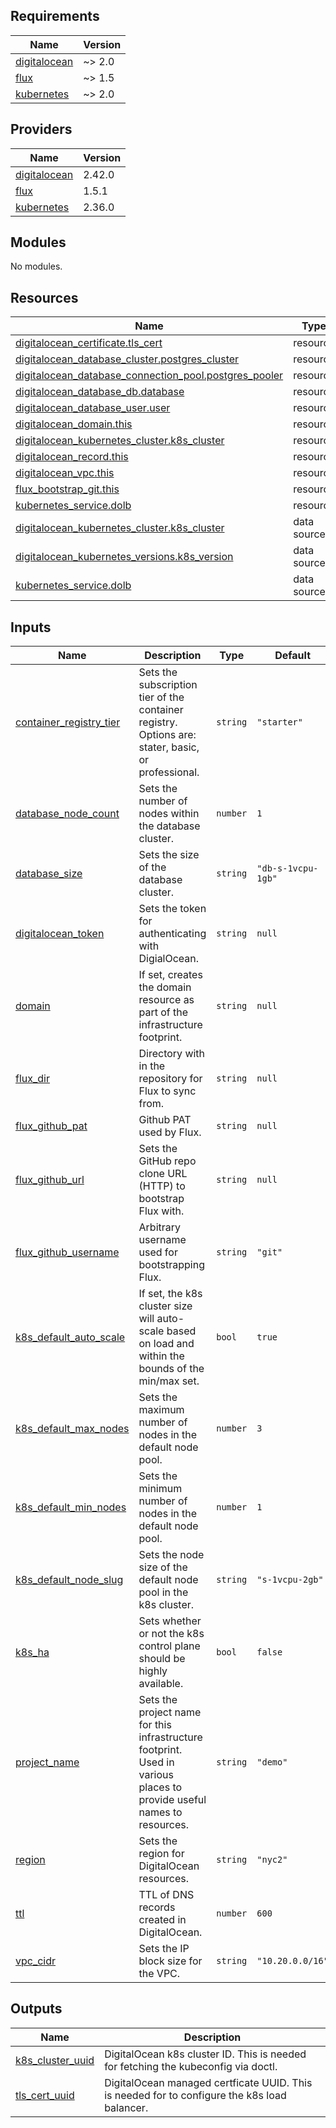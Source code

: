<!-- BEGIN_TF_DOCS -->
## Requirements

| Name | Version |
|------|---------|
| <a name="requirement_digitalocean"></a> [digitalocean](#requirement\_digitalocean) | ~> 2.0 |
| <a name="requirement_flux"></a> [flux](#requirement\_flux) | ~> 1.5 |
| <a name="requirement_kubernetes"></a> [kubernetes](#requirement\_kubernetes) | ~> 2.0 |

## Providers

| Name | Version |
|------|---------|
| <a name="provider_digitalocean"></a> [digitalocean](#provider\_digitalocean) | 2.42.0 |
| <a name="provider_flux"></a> [flux](#provider\_flux) | 1.5.1 |
| <a name="provider_kubernetes"></a> [kubernetes](#provider\_kubernetes) | 2.36.0 |

## Modules

No modules.

## Resources

| Name | Type |
|------|------|
| [digitalocean_certificate.tls_cert](https://registry.terraform.io/providers/digitalocean/digitalocean/latest/docs/resources/certificate) | resource |
| [digitalocean_database_cluster.postgres_cluster](https://registry.terraform.io/providers/digitalocean/digitalocean/latest/docs/resources/database_cluster) | resource |
| [digitalocean_database_connection_pool.postgres_pooler](https://registry.terraform.io/providers/digitalocean/digitalocean/latest/docs/resources/database_connection_pool) | resource |
| [digitalocean_database_db.database](https://registry.terraform.io/providers/digitalocean/digitalocean/latest/docs/resources/database_db) | resource |
| [digitalocean_database_user.user](https://registry.terraform.io/providers/digitalocean/digitalocean/latest/docs/resources/database_user) | resource |
| [digitalocean_domain.this](https://registry.terraform.io/providers/digitalocean/digitalocean/latest/docs/resources/domain) | resource |
| [digitalocean_kubernetes_cluster.k8s_cluster](https://registry.terraform.io/providers/digitalocean/digitalocean/latest/docs/resources/kubernetes_cluster) | resource |
| [digitalocean_record.this](https://registry.terraform.io/providers/digitalocean/digitalocean/latest/docs/resources/record) | resource |
| [digitalocean_vpc.this](https://registry.terraform.io/providers/digitalocean/digitalocean/latest/docs/resources/vpc) | resource |
| [flux_bootstrap_git.this](https://registry.terraform.io/providers/fluxcd/flux/latest/docs/resources/bootstrap_git) | resource |
| [kubernetes_service.dolb](https://registry.terraform.io/providers/hashicorp/kubernetes/latest/docs/resources/service) | resource |
| [digitalocean_kubernetes_cluster.k8s_cluster](https://registry.terraform.io/providers/digitalocean/digitalocean/latest/docs/data-sources/kubernetes_cluster) | data source |
| [digitalocean_kubernetes_versions.k8s_version](https://registry.terraform.io/providers/digitalocean/digitalocean/latest/docs/data-sources/kubernetes_versions) | data source |
| [kubernetes_service.dolb](https://registry.terraform.io/providers/hashicorp/kubernetes/latest/docs/data-sources/service) | data source |

## Inputs

| Name | Description | Type | Default | Required |
|------|-------------|------|---------|:--------:|
| <a name="input_container_registry_tier"></a> [container\_registry\_tier](#input\_container\_registry\_tier) | Sets the subscription tier of the container registry. Options are: stater, basic, or professional. | `string` | `"starter"` | no |
| <a name="input_database_node_count"></a> [database\_node\_count](#input\_database\_node\_count) | Sets the number of nodes within the database cluster. | `number` | `1` | no |
| <a name="input_database_size"></a> [database\_size](#input\_database\_size) | Sets the size of the database cluster. | `string` | `"db-s-1vcpu-1gb"` | no |
| <a name="input_digitalocean_token"></a> [digitalocean\_token](#input\_digitalocean\_token) | Sets the token for authenticating with DigialOcean. | `string` | `null` | no |
| <a name="input_domain"></a> [domain](#input\_domain) | If set, creates the domain resource as part of the infrastructure footprint. | `string` | `null` | no |
| <a name="input_flux_dir"></a> [flux\_dir](#input\_flux\_dir) | Directory with in the repository for Flux to sync from. | `string` | `null` | no |
| <a name="input_flux_github_pat"></a> [flux\_github\_pat](#input\_flux\_github\_pat) | Github PAT used by Flux. | `string` | `null` | no |
| <a name="input_flux_github_url"></a> [flux\_github\_url](#input\_flux\_github\_url) | Sets the GitHub repo clone URL (HTTP) to bootstrap Flux with. | `string` | `null` | no |
| <a name="input_flux_github_username"></a> [flux\_github\_username](#input\_flux\_github\_username) | Arbitrary username used for bootstrapping Flux. | `string` | `"git"` | no |
| <a name="input_k8s_default_auto_scale"></a> [k8s\_default\_auto\_scale](#input\_k8s\_default\_auto\_scale) | If set, the k8s cluster size will auto-scale based on load and within the bounds of the min/max set. | `bool` | `true` | no |
| <a name="input_k8s_default_max_nodes"></a> [k8s\_default\_max\_nodes](#input\_k8s\_default\_max\_nodes) | Sets the maximum number of nodes in the default node pool. | `number` | `3` | no |
| <a name="input_k8s_default_min_nodes"></a> [k8s\_default\_min\_nodes](#input\_k8s\_default\_min\_nodes) | Sets the minimum number of nodes in the default node pool. | `number` | `1` | no |
| <a name="input_k8s_default_node_slug"></a> [k8s\_default\_node\_slug](#input\_k8s\_default\_node\_slug) | Sets the node size of the default node pool in the k8s cluster. | `string` | `"s-1vcpu-2gb"` | no |
| <a name="input_k8s_ha"></a> [k8s\_ha](#input\_k8s\_ha) | Sets whether or not the k8s control plane should be highly available. | `bool` | `false` | no |
| <a name="input_project_name"></a> [project\_name](#input\_project\_name) | Sets the project name for this infrastructure footprint. Used in various places to provide useful names to resources. | `string` | `"demo"` | no |
| <a name="input_region"></a> [region](#input\_region) | Sets the region for DigitalOcean resources. | `string` | `"nyc2"` | no |
| <a name="input_ttl"></a> [ttl](#input\_ttl) | TTL of DNS records created in DigitalOcean. | `number` | `600` | no |
| <a name="input_vpc_cidr"></a> [vpc\_cidr](#input\_vpc\_cidr) | Sets the IP block size for the VPC. | `string` | `"10.20.0.0/16"` | no |

## Outputs

| Name | Description |
|------|-------------|
| <a name="output_k8s_cluster_uuid"></a> [k8s\_cluster\_uuid](#output\_k8s\_cluster\_uuid) | DigitalOcean k8s cluster ID. This is needed for fetching the kubeconfig via doctl. |
| <a name="output_tls_cert_uuid"></a> [tls\_cert\_uuid](#output\_tls\_cert\_uuid) | DigitalOcean managed certficate UUID. This is needed for to configure the k8s load balancer. |
<!-- END_TF_DOCS -->
